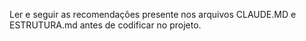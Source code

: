 Ler e seguir as recomendações presente nos arquivos CLAUDE.MD e ESTRUTURA.md antes de codificar no projeto. 